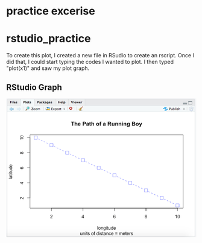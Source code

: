 # practice excerise 
# rstudio_practice
To create this plot, I created a new file in RSudio to create an rscript. Once I did that, I could start typing the codes I wanted to plot. I then typed "plot(x1)" and saw my plot graph. 

## RStudio Graph 
![](Problem1.png)

